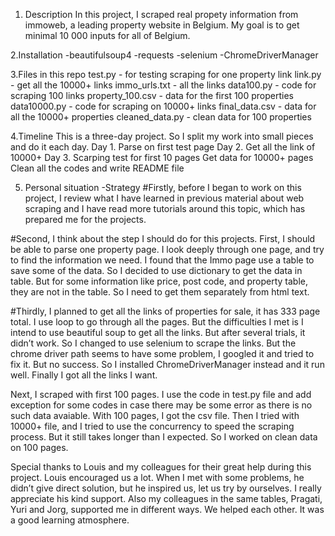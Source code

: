 1. Description
In this project, I scraped real propety information from immoweb, a leading property website in Belgium.
My goal is to get minimal 10 000 inputs for all of Belgium.


2.Installation
-beautifulsoup4
-requests
-selenium
-ChromeDriverManager

3.Files in this repo
test.py - for testing scraping for one property link
link.py - get all the 10000+ links
immo_urls.txt - all the links
data100.py - code for scraping 100 links
property_100.csv - data for the first 100 properties
data10000.py - code for scraping on 10000+ links
final_data.csv - data for all the 10000+ properties
cleaned_data.py - clean data for 100 properties

4.Timeline
This is a three-day project. So I split my work into small pieces and do it each day.
Day 1. Parse on first test page
Day 2. Get all the link of 10000+
Day 3. Scarping test for first 10 pages
       Get data for 10000+ pages
       Clean all the codes and write README file

5. Personal situation
-Strategy
#Firstly, before I began to work on this project, I review what I have learned in previous material about web scraping and I have read more tutorials around this topic, which has prepared me for the projects. 

#Second, I think about the step I should do for this projects.
First, I should be able to parse one property page. I look deeply through one page, and try to find the information we need. I found that the Immo page use a table to save some of the data. So I decided to use dictionary to get the data in table. But for some information like price, post code, and property table, they are not in the table. So I need to get them separately from html text.

#Thirdly, I planned to get all the links of properties for sale, it has 333 page total. I use loop to go through all the pages. But the difficulties I met is I intend to use beautiful soup to get all the links. But after several trials, it didn’t work. So I changed to use selenium to scrape the links. But the chrome driver path seems to have some problem, I googled it and tried to fix it. But no success. So I installed ChromeDriverManager instead and it run well. Finally I got all the links I want.

Next, I scraped with first 100 pages. I use the code in test.py file and add exception for some codes in case there may be some error as there is no such data avaiable. With 100 pages, I got the csv file. Then I tried with 10000+ file, and I tried to use the concurrency to speed the scraping process. But it still takes longer than I expected. So I worked on clean data on 100 pages.

Special thanks to Louis and my colleagues for their great help during this project. Louis encouraged us a lot. When I met with some problems, he didn’t give direct solution, but he inspired us, let us try by ourselves. I really appreciate his kind support. Also my colleagues in the same tables, Pragati, Yuri and Jorg, supported me in different ways. We helped each other. It was a good learning atmosphere.
